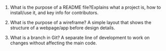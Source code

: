 1. What is the purpose of a README file?Explains what a project is, how to install/use it, and key info for contributors.

2. What is the purpose of a wireframe?
A simple layout that shows the structure of a webpage/app before design details.

3. What is a branch in Git?
A separate line of development to work on changes without affecting the main code.
